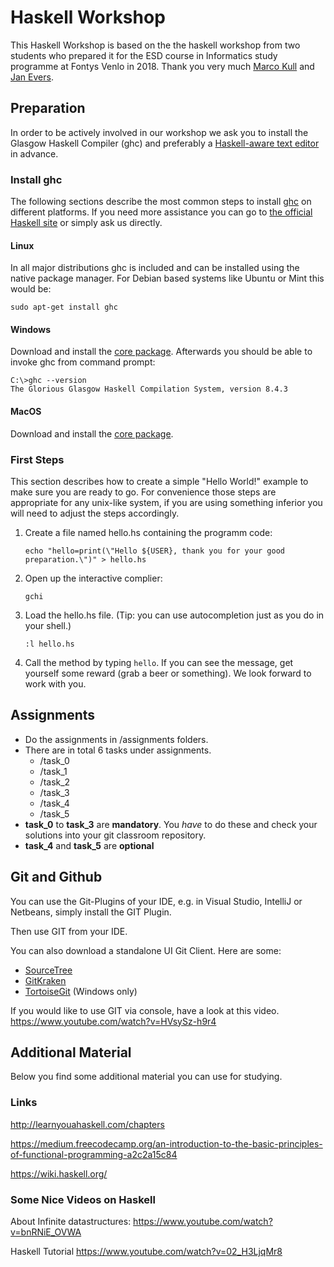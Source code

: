 # Haskell Workshop 
This Haskell Workshop is based on the the haskell workshop from two students who prepared it for the ESD course in Informatics study programme at Fontys Venlo in 2018. Thank you very much [Marco Kull]([https://link](https://github.com/MarcoKull)) and [Jan Evers]([https://link](https://github.com/Backend-Giraffe)). 

## Preparation
In order to be actively involved in our workshop we ask you to install the Glasgow Haskell Compiler (ghc) and preferably a [Haskell-aware text editor](https://wiki.haskell.org/Editors) in advance.

### Install ghc
The following sections describe the most common steps to install [ghc](https://wiki.haskell.org/GHC) on different platforms. If you need more assistance you can go to [the official Haskell site](https://www.haskell.org/platform/) or simply ask us directly.

#### Linux
In all major distributions ghc is included and can be installed using the native package manager.
For Debian based systems like Ubuntu or Mint this would be:
```
sudo apt-get install ghc
```

#### Windows
Download and install the [core package](https://haskell.org/platform/download/8.4.3/HaskellPlatform-8.4.3-core-x86_64-setup.exe). Afterwards you should be able to invoke ghc from command prompt:
```
C:\>ghc --version
The Glorious Glasgow Haskell Compilation System, version 8.4.3

```
#### MacOS
Download and install the [core package](https://haskell.org/platform/download/8.6.3/Haskell%20Platform%208.6.3%20Core%2064bit-signed.pkg).

### First Steps
This section describes how to create a simple "Hello World!" example to make sure you are ready to go. For convenience those steps are appropriate for any unix-like system, if you are using something inferior you will need to adjust the steps accordingly.
1.  Create a file named hello.hs containing the programm code:
    ```
    echo "hello=print(\"Hello ${USER}, thank you for your good preparation.\")" > hello.hs
    ```
2.  Open up the interactive complier:
    ```
    gchi
    ```
3.  Load the hello.hs file. (Tip: you can use autocompletion just as you do in your shell.)
    ```
    :l hello.hs
    ```
4.  Call the method by typing ```hello```. If you can see the message, get yourself some reward (grab a beer or something). We look forward to work with you.


## Assignments

* Do the assignments in /assignments folders.
* There are in total 6 tasks under assignments.
    * /task_0
    * /task_1
    * /task_2
    * /task_3
    * /task_4
    * /task_5
* **task_0** to **task_3** are **mandatory**. You _have_ to do these and check your solutions into your git classroom repository. 
* **task_4** and **task_5** are **optional**


## Git and Github

You can use the Git-Plugins of your IDE, e.g. in Visual Studio, IntelliJ or Netbeans, simply install the GIT Plugin. 

Then use GIT from your IDE. 

You can also download a standalone UI Git Client. Here are some:
* [SourceTree](https://confluence.atlassian.com/get-started-with-sourcetree)
* [GitKraken](https://www.gitkraken.com/)
* [TortoiseGit](https://tortoisegit.org/) (Windows only)


If you would like to use GIT via console, have a look at this video.
https://www.youtube.com/watch?v=HVsySz-h9r4


## Additional Material

Below you find some additional material you can use for studying. 

### Links

http://learnyouahaskell.com/chapters

https://medium.freecodecamp.org/an-introduction-to-the-basic-principles-of-functional-programming-a2c2a15c84

https://wiki.haskell.org/


### Some Nice Videos on Haskell

About Infinite datastructures:
https://www.youtube.com/watch?v=bnRNiE_OVWA

Haskell Tutorial
https://www.youtube.com/watch?v=02_H3LjqMr8 
